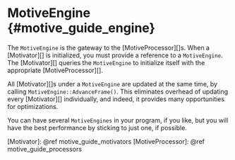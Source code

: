 MotiveEngine  {#motive_guide_engine}
============

The `MotiveEngine` is the gateway to the [MotiveProcessor][]s. When a
[Motivator][] is initialized, you must provide a reference to a `MotiveEngine`.
The [Motivator][] queries the `MotiveEngine` to initialize itself with the
appropriate [MotiveProcessor][].

All [Motivator][]s under a `MotiveEngine` are updated at the same time, by
calling `MotiveEngine::AdvanceFrame()`. This eliminates overhead of updating
every [Motivator][] individually, and indeed, it provides many opportunities
for optimizations.

You can have several `MotiveEngines` in your program, if you like, but you
will have the best performance by sticking to just one, if possible.

  [Motivator]: @ref motive_guide_motivators
  [MotiveProcessor]: @ref motive_guide_processors
